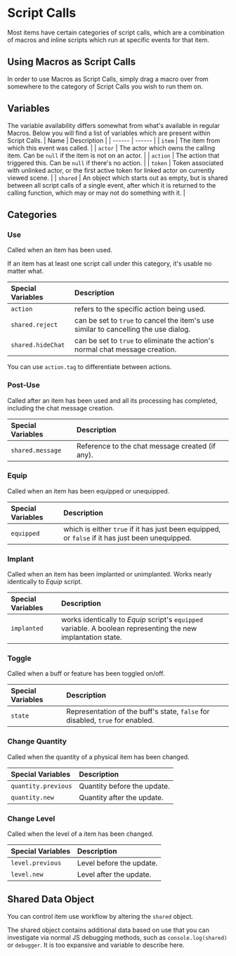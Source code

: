 # Script Calls

Most items have certain categories of script calls, which are a combination of macros and inline scripts which run at specific events for that item.

## Using Macros as Script Calls

In order to use Macros as Script Calls, simply drag a macro over from somewhere to the category of Script Calls you wish to run them on.

## Variables

The variable availability differs somewhat from what's available in regular Macros.
Below you will find a list of variables which are present within Script Calls.
| Name | Description |
| ------ | ------ |
| `item` | The item from which this event was called. |
| `actor` | The actor which owns the calling item. Can be `null` if the item is not on an actor. |
| `action` | The action that triggered this. Can be `null` if there's no action. |
| `token` | Token associated with unlinked actor, or the first active token for linked actor on currently viewed scene. |
| `shared` | An object which starts out as empty, but is shared between all script calls of a single event, after which it is returned to the calling function, which may or may not do something with it. |

## Categories

### Use

Called when an item has been used.

If an item has at least one script call under this category, it's usable no matter what.

| Special Variables | Description                                                                         |
| :---------------- | :---------------------------------------------------------------------------------- |
| `action`          | refers to the specific action being used.                                           |
| `shared.reject`   | can be set to `true` to cancel the item's use similar to cancelling the use dialog. |
| `shared.hideChat` | can be set to `true` to eliminate the action's normal chat message creation.        |

You can use `action.tag` to differentiate between actions.

### Post-Use

Called after an item has been used and all its processing has completed, including the chat message creation.

| Special Variables | Description                                     |
| :---------------- | :---------------------------------------------- |
| `shared.message`  | Reference to the chat message created (if any). |

### Equip

Called when an item has been equipped or unequipped.

| Special Variables | Description                                                                                     |
| :---------------- | :---------------------------------------------------------------------------------------------- |
| `equipped`        | which is either `true` if it has just been equipped, or `false` if it has just been unequipped. |

### Implant

Called when an item has been implanted or unimplanted. Works nearly identically to _Equip_ script.

| Special Variables | Description                                                                                                   |
| :---------------- | :------------------------------------------------------------------------------------------------------------ |
| `implanted`       | works identically to _Equip_ script's `equipped` variable. A boolean representing the new implantation state. |

### Toggle

Called when a buff or feature has been toggled on/off.

| Special Variables | Description                                                                   |
| :---------------- | :---------------------------------------------------------------------------- |
| `state`           | Representation of the buff's state, `false` for disabled, `true` for enabled. |

### Change Quantity

Called when the quantity of a physical item has been changed.

| Special Variables   | Description                 |
| :------------------ | :-------------------------- |
| `quantity.previous` | Quantity before the update. |
| `quantity.new`      | Quantity after the update.  |

### Change Level

Called when the level of a item has been changed.

| Special Variables | Description              |
| :---------------- | :----------------------- |
| `level.previous`  | Level before the update. |
| `level.new`       | Level after the update.  |

## Shared Data Object

You can control item use workflow by altering the `shared` object.

The shared object contains additional data based on use that you can investigate via normal JS debugging methods, such as `console.log(shared)` or `debugger`. It is too expansive and variable to describe here.
